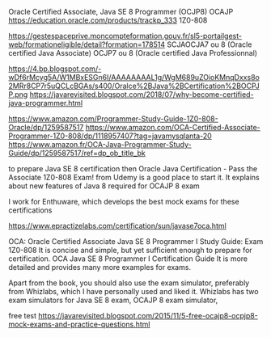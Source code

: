 Oracle Certified Associate, Java SE 8 Programmer (OCJP8) OCAJP
https://education.oracle.com/products/trackp_333
1Z0-808


https://gestespaceprive.moncompteformation.gouv.fr/sl5-portailgest-web/formationeligible/detail?formation=178514
SCJAOCJA7 ou 8 (Oracle certified Java Associate)
OCJP7 ou 8 (Oracle certified Java Professionnal)


https://4.bp.blogspot.com/-wDf6rMcyg5A/W1MBxESGn6I/AAAAAAAAL1g/WgM689uZOioKMnqDxxs8o2MRr8CP7r5uQCLcBGAs/s400/Oralce%2BJava%2BCertification%2BOCPJP.png
https://javarevisited.blogspot.com/2018/07/why-become-certified-java-programmer.html


https://www.amazon.com/Programmer-Study-Guide-1Z0-808-Oracle/dp/1259587517
https://www.amazon.com/OCA-Certified-Associate-Programmer-1Z0-808/dp/1118957407?tag=javamysqlanta-20
https://www.amazon.fr/OCA-Java-Programmer-Study-Guide/dp/1259587517/ref=dp_ob_title_bk

 to prepare Java SE 8 certification then Oracle Java Certification - Pass the Associate 1Z0-808 Exam! from Udemy is a good place to start it. It explains about new features of Java 8 required for OCAJP 8 exam

I work for Enthuware, which develops the best mock exams for these certifications

https://www.epractizelabs.com/certification/sun/javase7oca.html

OCA: Oracle Certified Associate Java SE 8 Programmer I Study Guide: Exam 1Z0-808
It is concise and simple, but yet sufficient enough to prepare for certification.
OCA Java SE 8 Programmer I Certification Guide
It is more detailed and provides many more examples for exams.

Apart from the book, you should also use the exam simulator, preferably from Whizlabs, which I have personally used and liked it.  Whizlabs has two exam simulators for Java SE 8 exam, OCAJP 8 exam simulator,

free test https://javarevisited.blogspot.com/2015/11/5-free-ocajp8-ocpjp8-mock-exams-and-practice-questions.html